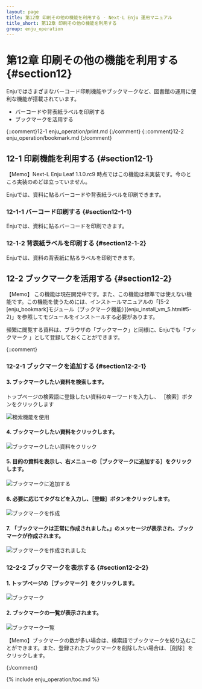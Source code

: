 ```yaml
---
layout: page
title: 第12章 印刷その他の機能を利用する - Next-L Enju 運用マニュアル
title_short: 第12章 印刷その他の機能を利用する
group: enju_operation
---
```


第12章 印刷その他の機能を利用する {#section12}
==============================================

Enjuではさまざまなバーコード印刷機能やブックマークなど、図書館の運用に便利な機能が搭載されています。

* バーコードや背表紙ラベルを印刷する
* ブックマークを活用する

{::comment}12-1  enju_operation/print.md {:/comment}
{::comment}12-2  enju_operation/bookmark.md {:/comment}

12-1 印刷機能を利用する {#section12-1}
--------------------------------------

<div class="alert alert-info memo">【Memo】Next-L Enju Leaf 1.1.0.rc9 時点ではこの機能は未実装です。今のところ実装のめどは立っていません。
</div>

Enjuでは、資料に貼るバーコードや背表紙ラベルを印刷できます。

### 12-1-1 バーコード印刷する {#section12-1-1}

Enjuでは、資料に貼るバーコードを印刷できます。

### 12-1-2 背表紙ラベルを印刷する {#section12-1-2}

Enjuでは、資料の背表紙に貼るラベルを印刷できます。

12-2 ブックマークを活用する {#section12-2}
-------------------------------------------

<div class="alert alert-info memo" markdown="1">【Memo】
この機能は現在開発中です。また、この機能は標準では使えない機能です。この機能を使うためには、インストールマニュアルの「[5-2 [enju_bookmark]モジュール（ブックマーク機能）](enju_install_vm_5.html#5-2)」を参照してモジュールをインストールする必要があります。
</div>

頻繁に閲覧する資料は、ブラウザの「ブックマーク」と同様に、Enjuでも「ブックマーク
」として登録しておくことができます。


{::comment}

### 12-2-1 ブックマークを追加する {#section12-2-1}

#### 3. ブックマークしたい資料を検索します。
トップページの検索語に登録したい資料のキーワードを入力し、
［検索］ボタンをクリックします

![検索機能を使用](assets/images/image_operation_286.png)

#### 4. ブックマークしたい資料をクリックします。  

![ブックマークしたい資料をクリック](assets/images/image_operation_288.png)

#### 5. 目的の資料を表示し、右メニューの［ブックマークに追加する］をクリックします。  

![ブックマークに追加する](assets/images/image_operation_290.png)

#### 6. 必要に応じてタグなどを入力し、［登録］ボタンをクリックします。  

![ブックマークを作成](assets/images/image_operation_291.png)

#### 7. 「ブックマークは正常に作成されました。」のメッセージが表示され、ブックマークが作成されます。

![ブックマークを作成されました](assets/images/image_operation_291_2.png)

### 12-2-2 ブックマークを表示する {#section12-2-2}

#### 1. トップページの［ブックマーク］をクリックします。  

![ブックマーク](assets/images/image_operation_bookmark.png)

#### 2. ブックマークの一覧が表示されます。  

![ブックマーク一覧](assets/images/image_operation_294.png)

<div class="alert alert-info memo">【Memo】ブックマークの数が多い場合は、検索語でブックマークを絞り込むことができます。また、登録されたブックマークを削除したい場合は、［削除］をクリックします。
</div>

{:/comment}


{% include enju_operation/toc.md %}
